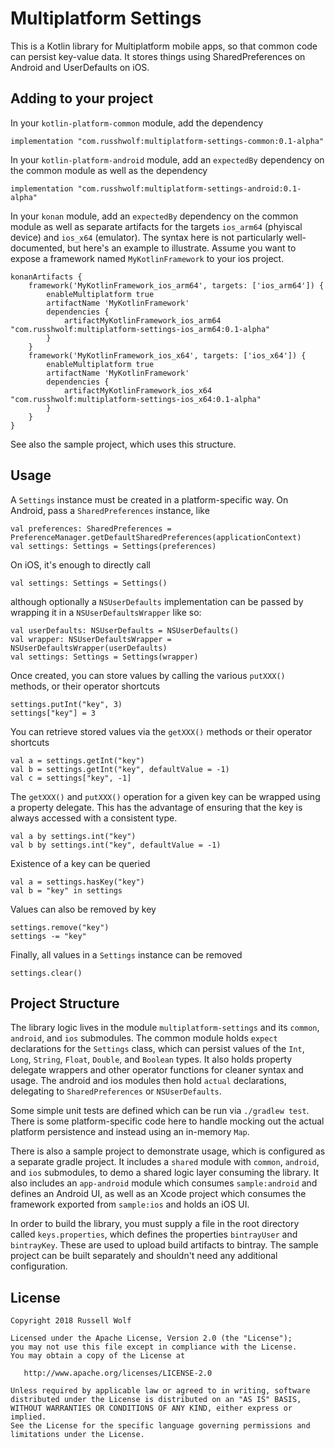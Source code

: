 # Multiplatform Settings

This is a Kotlin library for Multiplatform mobile apps, so that common code can persist key-value data. It stores things using SharedPreferences on Android and UserDefaults on iOS. 

## Adding to your project
In your `kotlin-platform-common` module, add the dependency

    implementation "com.russhwolf:multiplatform-settings-common:0.1-alpha"
    
In your `kotlin-platform-android` module, add an `expectedBy` dependency on the common module as well as the dependency

    implementation "com.russhwolf:multiplatform-settings-android:0.1-alpha"
    
In your `konan` module, add an `expectedBy` dependency on the common module as well as separate artifacts for the targets `ios_arm64` (phyiscal device) and `ios_x64` (emulator). The syntax here is not particularly well-documented, but here's an example to illustrate. Assume you want to expose a framework named `MyKotlinFramework` to your ios project.

    konanArtifacts {
        framework('MyKotlinFramework_ios_arm64', targets: ['ios_arm64']) {
            enableMultiplatform true
            artifactName 'MyKotlinFramework'
            dependencies {
                artifactMyKotlinFramework_ios_arm64 "com.russhwolf:multiplatform-settings-ios_arm64:0.1-alpha"
            }
        }
        framework('MyKotlinFramework_ios_x64', targets: ['ios_x64']) {
            enableMultiplatform true
            artifactName 'MyKotlinFramework'
            dependencies {
                artifactMyKotlinFramework_ios_x64 "com.russhwolf:multiplatform-settings-ios_x64:0.1-alpha"
            }
        }
    }

See also the sample project, which uses this structure.

## Usage

A `Settings` instance must be created in a platform-specific way. On Android, pass a `SharedPreferences` instance, like
 
    val preferences: SharedPreferences = PreferenceManager.getDefaultSharedPreferences(applicationContext)
    val settings: Settings = Settings(preferences)
    
On iOS, it's enough to directly call

    val settings: Settings = Settings()
    
although optionally a `NSUserDefaults` implementation can be passed by wrapping it in a `NSUserDefaultsWrapper` like so:

    val userDefaults: NSUserDefaults = NSUserDefaults()
    val wrapper: NSUserDefaultsWrapper = NSUserDefaultsWrapper(userDefaults)
    val settings: Settings = Settings(wrapper)
    
Once created, you can store values by calling the various `putXXX()` methods, or their operator shortcuts

    settings.putInt("key", 3)
    settings["key"] = 3
    
You can retrieve stored values via the `getXXX()` methods or their operator shortcuts

    val a = settings.getInt("key")
    val b = settings.getInt("key", defaultValue = -1) 
    val c = settings["key", -1]
    
The `getXXX()` and `putXXX()` operation for a given key can be wrapped using a property delegate. This has the advantage of ensuring that the key is always accessed with a consistent type.

    val a by settings.int("key")
    val b by settings.int("key", defaultValue = -1)
    
Existence of a key can be queried
     
    val a = settings.hasKey("key")
    val b = "key" in settings
     
 Values can also be removed by key
  
    settings.remove("key")
    settings -= "key"  
  
 Finally, all values in a `Settings` instance can be removed
      
    settings.clear()

## Project Structure
The library logic lives in the module `multiplatform-settings` and its `common`, `android`, and `ios` submodules. The common module holds `expect` declarations for the `Settings` class, which can persist values of the `Int`, `Long`, `String`, `Float`, `Double`, and `Boolean` types. It also holds property delegate wrappers and other operator functions for cleaner syntax and usage. The android and ios modules then hold `actual` declarations, delegating to `SharedPreferences` or `NSUserDefaults`.

Some simple unit tests are defined which can be run via `./gradlew test`. There is some platform-specific code here to handle mocking out the actual platform persistence and instead using an in-memory `Map`.

There is also a sample project to demonstrate usage, which is configured as a separate gradle project. It includes a `shared` module with `common`, `android`, and `ios` submodules, to demo a shared logic layer consuming the library. It also includes an `app-android` module which consumes `sample:android` and defines an Android UI, as well as an Xcode project which consumes the framework exported from `sample:ios` and holds an iOS UI.

In order to build the library, you must supply a file in the root directory called `keys.properties`, which defines the properties `bintrayUser` and `bintrayKey`. These are used to upload build artifacts to bintray. The sample project can be built separately and shouldn't need any additional configuration.

## License
        
    Copyright 2018 Russell Wolf
    
    Licensed under the Apache License, Version 2.0 (the "License");
    you may not use this file except in compliance with the License.
    You may obtain a copy of the License at
    
       http://www.apache.org/licenses/LICENSE-2.0
    
    Unless required by applicable law or agreed to in writing, software
    distributed under the License is distributed on an "AS IS" BASIS,
    WITHOUT WARRANTIES OR CONDITIONS OF ANY KIND, either express or implied.
    See the License for the specific language governing permissions and
    limitations under the License.
